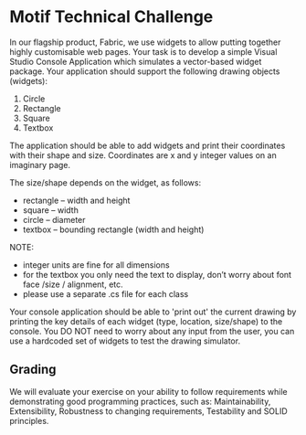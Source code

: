 # Motif Technical Challenge

In our flagship product, Fabric, we use widgets to allow putting together highly customisable web pages. Your task is to develop a simple Visual Studio Console Application which simulates a vector-based widget package. Your application should support the following drawing objects (widgets):

1. Circle
2. Rectangle
3. Square
4. Textbox

The application should be able to add widgets and print their coordinates with their shape and size.
Coordinates are x and y integer values on an imaginary page.

The size/shape depends on the widget, as follows:
- rectangle – width and height
- square – width
- circle – diameter
- textbox – bounding rectangle (width and height)

NOTE:
- integer units are fine for all dimensions
- for the textbox you only need the text to display, don’t worry about font face /size / alignment, etc. 
- please use a separate .cs file for each class

Your console application should be able to 'print out' the current drawing by printing the key details of each widget (type, location, size/shape) to the console.
You DO NOT need to worry about any input from the user, you can use a hardcoded set of widgets to test the drawing simulator.

## Grading
We will evaluate your exercise on your ability to follow requirements while demonstrating good programming practices, such as: Maintainability, Extensibility, Robustness to changing requirements, Testability and SOLID principles.
